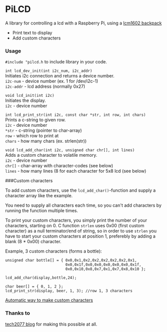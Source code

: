 # PiLCD
A library for controlling a lcd with a Raspberry Pi, using a [lcm1602 backpack](http://arduino-info.wikispaces.com/LCD-Blue-I2C)

* Print text to display
* Add custom characters

### Usage

`#include "pilcd.h` to include library in your code.

`int lcd_dev_init(int i2c_num, i2c_addr)`  
Initiates i2c connection and returns a device number.  
`i2c-num` - device number (ex. 1 for /dev/i2c-1)  
`i2c-addr` - lcd address (normally 0x27)

`void lcd_init(int i2c)`  
Initiates the display.  
`i2c` - device number

`int lcd_print_str(int i2c, const char *str, int row, int chars)`  
Prints a c-string to given row.  
`i2c` - device number  
`*str` - c-string (pointer to char-array)  
`row` - which row to print at  
`chars` - how many chars (ex. strlen(str))

`void lcd_add_char(int i2c, unsigned char chr[], int lines)`  
Adds a custom character to volatile memory.  
`i2c` - device number  
`chr[]` - char-array with character-codes (see below)  
`lines` - how many lines (8 for each character for 5x8 lcd (see below)

###Custom characters

To add custom characters, use the `lcd_add_char()`-function and supply a character array like the example.

You need to supply all characters each time, so you can't add characters by running the function multiple times.

To print your custom characters, you simply print the number of your characters, starting on 0. C function `strlen` uses 0x00 (first custom character) as a null terminator/end of string, so in order to use `strlen` you have to start your custom characters at position 1, preferebly by adding a blank (8 * 0x00) character.



Example, 3 custom characters (forms a bottle):

    unsigned char bottle[] = { 0x0,0x1,0x2,0x2,0x2,0x2,0x2,0x1,
                               0x0,0x1f,0x0,0x0,0x0,0x0,0x0,0x1f,
                               0x0,0x10,0x8,0x7,0x1,0x7,0x8,0x10 };

    lcd_add_char(display,bottle,24);

    char beer[] = { 0, 1, 2 };
    lcd_print_str(display, beer, 1, 3); //row 1, 3 characters

[Automatic way to make custom characters](http://www.quinapalus.com/hd44780udg.html)


### Thanks to
[tech2077 blog](http://tech2077.blogspot.com.au/2012/06/running-hd44780-lcd-over-i2c-on.html?m=1) for making this possible at all.



